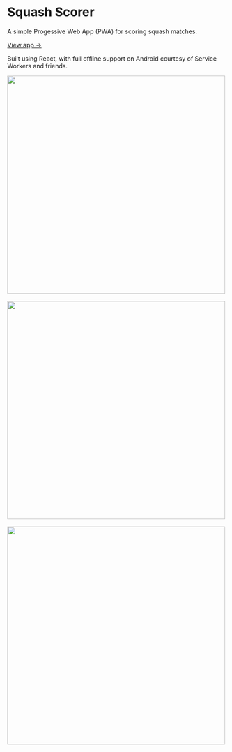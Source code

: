 # Squash Scorer
A simple Progessive Web App (PWA) for scoring squash matches.

[View app →](https://squashscorer.surge.sh/)

Built using React, with full offline support on Android courtesy of Service Workers and friends.

<img src='https://infinit.io/_/Ges9Tr9.png' height='500' />
&nbsp;&nbsp;&nbsp;&nbsp;&nbsp;&nbsp;
<img src='https://infinit.io/_/DgbTUsW.png' height='500' />
&nbsp;&nbsp;&nbsp;&nbsp;&nbsp;&nbsp;
<img src='https://infinit.io/_/kX43Acc.png' height='500' />

